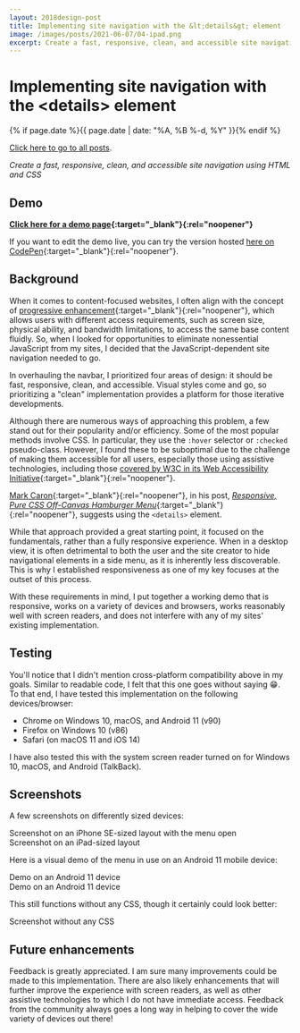 ```yaml
---
layout: 2018design-post
title: Implementing site navigation with the &lt;details&gt; element
image: /images/posts/2021-06-07/04-ipad.png
excerpt: Create a fast, responsive, clean, and accessible site navigation using HTML and CSS
---
```


# Implementing site navigation with the &lt;details&gt; element

{% if page.date %}{{ page.date | date: "%A, %B %-d, %Y" }}{% endif %}

[Click here to go to all posts](/posts/).

*Create a fast, responsive, clean, and accessible site navigation using HTML and CSS*

## Demo

**[Click here for a demo page](/demos/details-nav/){:target="_blank"}{:rel="noopener"}**

If you want to edit the demo live, you can try the version hosted [here on CodePen](https://codepen.io/devadvance/pen/bGBvvWv){:target="_blank"}{:rel="noopener"}.

## Background

When it comes to content-focused websites, I often align with the concept of [progressive enhancement](https://en.wikipedia.org/wiki/Progressive_enhancement){:target="_blank"}{:rel="noopener"}, which allows users with different access requirements, such as screen size, physical ability, and bandwidth limitations, to access the same base content fluidly. So, when I looked for opportunities to eliminate nonessential JavaScript from my sites, I decided that the JavaScript-dependent site navigation needed to go.

In overhauling the navbar, I prioritized four areas of design: it should be fast, responsive, clean, and accessible. Visual styles come and go, so prioritizing a "clean" implementation provides a platform for those iterative developments.

Although there are numerous ways of approaching this problem, a few stand out for their popularity and/or efficiency. Some of the most popular methods involve CSS. In particular, they use the `:hover` selector or `:checked` pseudo-class. However, I found these to be suboptimal due to the challenge of making them accessible for all users, especially those using assistive technologies, including those [covered by W3C in its Web Accessibility Initiative](https://www.w3.org/WAI/people-use-web/tools-techniques/){:target="_blank"}{:rel="noopener"}.

[Mark Caron](https://medium.com/@heyoka){:target="_blank"}{:rel="noopener"}, in his post, [_Responsive, Pure CSS Off-Canvas Hamburger Menu_](https://medium.com/@heyoka/responsive-pure-css-off-canvas-hamburger-menu-aebc8d11d793){:target="_blank"}{:rel="noopener"}, suggests using the `<details>` element.

While that approach provided a great starting point, it focused on the fundamentals, rather than a fully responsive experience. When in a desktop view, it is often detrimental to both the user and the site creator to hide navigational elements in a side menu, as it is inherently less discoverable. This is why I established responsiveness as one of my key focuses at the outset of this process.

With these requirements in mind, I put together a working demo that is responsive, works on a variety of devices and browsers, works reasonably well with screen readers, and does not interfere with any of my sites' existing implementation. 

## Testing

You'll notice that I didn't mention cross-platform compatibility above in my goals. Similar to readable code, I felt that this one goes without saying 😁. To that end, I have tested this implementation on the following devices/browser:

* Chrome on Windows 10, macOS, and Android 11 (v90)
* Firefox on Windows 10 (v86)
* Safari (on macOS 11 and iOS 14)

I have also tested this with the system screen reader turned on for Windows 10, macOS, and Android (TalkBack).

## Screenshots

A few screenshots on differently sized devices:

<div class="center width30">
  <a href="/images/posts/2021-06-07/03-iphone-se-open.png" target="_blank" rel="noopener">
    <amp-img src="/images/posts/2021-06-07/03-iphone-se-open.png" width="320" height="568" alt="Screenshot on an iPhone SE-sized layout with the menu open" layout="responsive"></amp-img>
  </a>
</div>
<figcaption class="center">Screenshot on an iPhone SE-sized layout with the menu open</figcaption>

<div class="center width30">
  <a href="/images/posts/2021-06-07/04-ipad.png" target="_blank" rel="noopener">
    <amp-img src="/images/posts/2021-06-07/04-ipad.png" width="576" height="768" alt="Screenshot on an iPad-sized layout" layout="responsive"></amp-img>
  </a>
</div>
<figcaption class="center">Screenshot on an iPad-sized layout</figcaption>

Here is a visual demo of the menu in use on an Android 11 mobile device:

<div class="center width30">
  <amp-anim src="/images/posts/2021-06-07/05-gif-android.gif" width="540" height="1170" alt="" layout="responsive">Demo on an Android 11 device</amp-anim>
</div>
<figcaption class="center">Demo on an Android 11 device</figcaption>

This still functions without any CSS, though it certainly could look better:

<div class="center width70">
  <a href="/images/posts/2021-06-07/01-no-style.png" target="_blank" rel="noopener">
    <amp-img src="/images/posts/2021-06-07/01-no-style.png" width="1254" height="620" alt="Screenshot without any CSS" layout="responsive"></amp-img>
  </a>
</div>
<figcaption class="center">Screenshot without any CSS</figcaption>

## Future enhancements

Feedback is greatly appreciated. I am sure many improvements could be made to this implementation. There are also likely enhancements that will further improve the experience with screen readers, as well as other assistive technologies to which I do not have immediate access. Feedback from the community always goes a long way in helping to cover the wide variety of devices out there!
